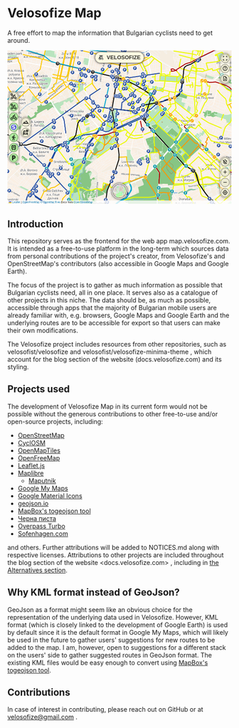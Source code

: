# Velosofize Map

A free effort to map the information that Bulgarian cyclists need to get around.

<img alt="image" src="attachments/demo_screengrab.png" />

## Introduction

This repository serves as the frontend for the web app map.velosofize.com. It is intended as a free-to-use platform in the long-term which sources data from personal contributions of the project's creator, from Velosofize's and OpenStreetMap's contributors (also accessible in Google Maps and Google Earth).

The focus of the project is to gather as much information as possible that Bulgarian cyclists need, all in one place. It serves also as a catalogue of other projects in this niche. The data should be, as much as possible, accessible through apps that the majority of Bulgarian mobile users are already familiar with, e.g. browsers, Google Maps and Google Earth and the underlying routes are to be accessible for export so that users can make their own modifications.

The Velosofize project includes resources from other repositories, such as velosofist/velosofize and velosofist/velosofize-minima-theme , which account for the blog section of the website (docs.velosofize.com) and its styling.

## Projects used

The development of Velosofize Map in its current form would not be possible without the generous contributions to other free-to-use and/or open-source projects, including:

* [OpenStreetMap](https://www.openstreetmap.org/)
* [CyclOSM](https://www.cyclosm.org/)
* [OpenMapTiles](https://openmaptiles.github.io/)
* [OpenFreeMap](https://openfreemap.org/)
* [Leaflet.js](https://leafletjs.com)
* [Maplibre](https://maplibre.org/)
  * [Maputnik](https://maplibre.org/maputnik/)
* [Google My Maps](http://mymaps.google.com/)
* [Google Material Icons](https://fonts.google.com/icons)
* [geojson.io](https://geojson.io)
* [MapBox's togeojson tool](https://github.com/mapbox/togeojson)
* [Черна писта](https://chernapista.com)
* [Overpass Turbo](https://overpass-turbo.eu/)
* [Sofenhagen.com](https://sofenhagen.com)

and others. Further attributions will be added to NOTICES.md along with respective licenses. Attributions to other projects are included throughout the blog section of the website <docs.velosofize.com> , including in [the Alternatives section](https://docs.velosofize.com/bg/alternatives).

## Why KML format instead of GeoJson?

GeoJson as a format might seem like an obvious choice for the representation of the underlying data used in Velosofize. However, KML format (which is closely linked to the development of Google Earth) is used by default since it is the default format in Google My Maps, which will likely be used in the future to gather users' suggestions for new routes to be added to the map. I am, however, open to suggestions for a different stack on the users' side to gather suggested routes in GeoJson format. The existing KML files would be easy enough to convert using [MapBox's togeojson tool](https://github.com/mapbox/togeojson).

## Contributions

In case of interest in contributing, please reach out on GitHub or at <velosofize@gmail.com> .


